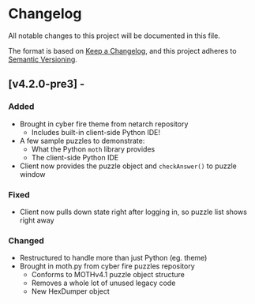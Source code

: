 # Changelog
All notable changes to this project will be documented in this file.

The format is based on [Keep a Changelog](https://keepachangelog.com/en/1.0.0/),
and this project adheres to [Semantic Versioning](https://semver.org/spec/v2.0.0.html).

## [v4.2.0-pre3] - 
### Added
- Brought in cyber fire theme from netarch repository
  - Includes built-in client-side Python IDE!
- A few sample puzzles to demonstrate:
  - What the Python `moth` library provides
  - The client-side Python IDE
- Client now provides the puzzle object and `checkAnswer()` to puzzle window

### Fixed
- Client now pulls down state right after logging in, so puzzle list shows right away

### Changed
- Restructured to handle more than just Python (eg. theme)
- Brought in moth.py from cyber fire puzzles repository
  - Conforms to MOTHv4.1 puzzle object structure
  - Removes a whole lot of unused legacy code
  - New HexDumper object
